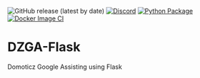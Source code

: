 ![GitHub release (latest by date)](https://img.shields.io/github/v/release/dewgew/DZGA-Flask?logo=github) [![Discord](https://img.shields.io/discord/664815298284748830?logo=discord)](https://discordapp.com/invite/AmJV6AC) [![Python Package](https://github.com/DewGew/DZGA-Flask/actions/workflows/python-app.yml/badge.svg?branch=master)](https://github.com/DewGew/DZGA-Flask/actions/workflows/python-app.yml) [![Docker Image CI](https://github.com/DewGew/DZGA-Flask/actions/workflows/docker-image.yml/badge.svg?branch=master)](https://github.com/DewGew/DZGA-Flask/actions/workflows/docker-image.yml)
# DZGA-Flask
Domoticz Google Assisting using Flask
